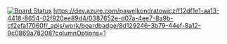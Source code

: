 [![Board Status](https://dev.azure.com/pawelkondratowicz/f12df1e1-aa13-4418-8654-02f920ee89d4/0387652e-d07a-4ee7-8a9b-cf2efa17060f/_apis/work/boardbadge/8d129246-3b79-44ef-8a12-9c0869a78208?columnOptions=1)](https://dev.azure.com/pawelkondratowicz/f12df1e1-aa13-4418-8654-02f920ee89d4/_boards/board/t/0387652e-d07a-4ee7-8a9b-cf2efa17060f/Microsoft.RequirementCategory/)
https://dev.azure.com/pawelkondratowicz/f12df1e1-aa13-4418-8654-02f920ee89d4/0387652e-d07a-4ee7-8a9b-cf2efa17060f/_apis/work/boardbadge/8d129246-3b79-44ef-8a12-9c0869a78208?columnOptions=1

